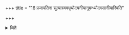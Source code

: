 +++
title = "16 प्रजापतिना सुत्यास्ववभृथोदयनीयानूबन्ध्योदवसानीयास्विति"

+++

<details><summary>थिते</summary>

प्रजापतिना सुत्यास्ववभृथोदयनीयानूबन्ध्योदवसानीयास्विति १६
</details>
